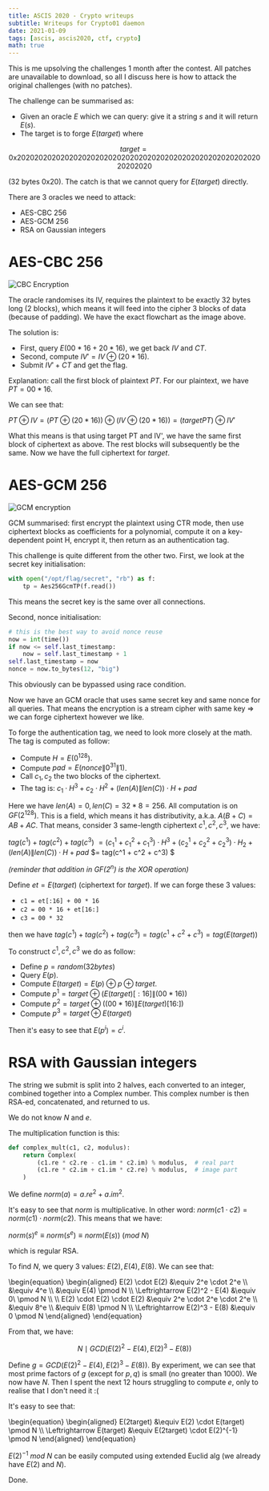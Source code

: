 ```yaml
---
title: ASCIS 2020 - Crypto writeups
subtitle: Writeups for Crypto01 daemon
date: 2021-01-09
tags: [ascis, ascis2020, ctf, crypto]
math: true
---
```


This is me upsolving the challenges 1 month after the contest. All patches are unavailable to download, so all I discuss here is how to attack the original challenges (with no patches).

The challenge can be summarised as:

- Given an oracle $E$ which we can query: give it a string $s$ and it will return $E(s)$.
- The target is to forge $E(target)$ where

$$target = \text{0x2020202020202020202020202020202020202020202020202020202020202020}$$

(32 bytes 0x20). The catch is that we cannot query for $E(target)$ directly.

There are 3 oracles we need to attack:

- AES-CBC 256
- AES-GCM 256
- RSA on Gaussian integers

# AES-CBC 256

![CBC Encryption](https://upload.wikimedia.org/wikipedia/commons/thumb/8/80/CBC_encryption.svg/1920px-CBC_encryption.svg.png "CBC Encryption")

The oracle randomises its IV, requires the plaintext to be exactly 32 bytes long (2 blocks), which means it will feed into the cipher 3 blocks of data (because of padding). We have the exact flowchart as the image above.

The solution is:

- First, query $E(00 * 16 + 20 * 16)$, we get back $IV$ and $CT$.
- Second, compute $IV' = IV \oplus (20 * 16)$.
- Submit $IV' + CT$ and get the flag.

Explanation: call the first block of plaintext $PT$. For our plaintext, we have $PT = 00 * 16$.

We can see that:

$PT \oplus IV = (PT \oplus (20 * 16)) \oplus (IV \oplus (20 * 16)) = (target PT) \oplus IV'$

What this means is that using target PT and IV', we have the same first block of ciphertext as above. The rest blocks will subsequently be the same. Now we have the full ciphertext for $target$.

# AES-GCM 256

![GCM encryption](https://upload.wikimedia.org/wikipedia/commons/thumb/2/25/GCM-Galois_Counter_Mode_with_IV.svg/800px-GCM-Galois_Counter_Mode_with_IV.svg.png "GCM encryption")

GCM summarised: first encrypt the plaintext using CTR mode, then use ciphertext blocks as coefficients for a polynomial, compute it on a key-dependent point H, encrypt it, then return as an authentication tag.

This challenge is quite different from the other two. First, we look at the secret key initialisation:

```python
with open("/opt/flag/secret", "rb") as f:
    tp = Aes256GcmTP(f.read())
```

This means the secret key is the same over all connections.

Second, nonce initialisation:

```python
# this is the best way to avoid nonce reuse
now = int(time())
if now <= self.last_timestamp:
    now = self.last_timestamp + 1
self.last_timestamp = now
nonce = now.to_bytes(12, "big")
```

This obviously can be bypassed using race condition.

Now we have an GCM oracle that uses same secret key and same nonce for all queries. That means the encryption is a stream cipher with same key $\Rightarrow$ we can forge ciphertext however we like.

To forge the authentication tag, we need to look more closely at the math. The tag is computed as follow:

- Compute $H = E(0^{128})$.
- Compute $pad = E(nonce \| 0^{31} \| 1)$.
- Call $c_1, c_2$ the two blocks of the ciphertext.
- The tag is: $c_1 \cdot H^3 + c_2 \cdot H^2 + (len(A) \| len(C)) \cdot H + pad$

Here we have $len(A) = 0, len(C) = 32 * 8 = 256$. All computation is on $GF(2^{128})$. This is a field, which means it has distributivity, a.k.a. $A(B+C) = AB + AC$. That means, consider 3 same-length ciphertext $c^1, c^2, c^3$, we have:

$tag(c^1) + tag(c^2) + tag(c^3)$
$= (c^1_1 + c^2_1 + c^3_1) \cdot H^3 + (c^1_2 + c^2_2 + c^3_2) \cdot H_2 + (len(A) \| len(C)) \cdot H + pad$
$= tag(c^1 + c^2 + c^3) $

_(reminder that addition in $GF(2^n)$ is the XOR operation)_

Define $et = E(target)$ (ciphertext for $target$). If we can forge these 3 values:

- `c1 = et[:16] + 00 * 16`
- `c2 = 00 * 16 + et[16:]`
- `c3 = 00 * 32`

then we have $tag(c^1) + tag(c^2) + tag(c^3) = tag(c^1 + c^2 + c^3) = tag(E(target))$

To construct $c^1, c^2, c^3$ we do as follow:

- Define $p = random(32 bytes)$
- Query $E(p)$.
- Compute $E(target) = E(p) \oplus p \oplus target$.
- Compute $p^1 = target \oplus (E(target)[:16] \| (00 * 16))$
- Compute $p^2 = target \oplus ((00 * 16) \| E(target)[16:])$
- Compute $p^3 = target \oplus E(target)$

Then it's easy to see that $E(p^i) = c^i$.

# RSA with Gaussian integers

The string we submit is split into 2 halves, each converted to an integer, combined together into a Complex number. This complex number is then RSA-ed, concatenated, and returned to us.

We do not know $N$ and $e$.

The multiplication function is this:

```python
def complex_mult(c1, c2, modulus):
    return Complex(
        (c1.re * c2.re - c1.im * c2.im) % modulus,  # real part
        (c1.re * c2.im + c1.im * c2.re) % modulus,  # image part
    )
```

We define $norm(a) = a.re^2 + a.im^2$.

It's easy to see that $norm$ is multiplicative. In other word: $norm(c1 \cdot c2) = norm(c1) \cdot norm(c2)$. This means that we have:

$norm(s)^e \equiv norm(s^e) \equiv norm(E(s))\ (mod\ N)$

which is regular RSA.

To find $N$, we query 3 values: $E(2), E(4), E(8)$. We can see that:

\begin{equation}
    \begin{aligned}
        E(2) \cdot E(2)
        &\equiv 2^e \cdot 2^e \\\\
        &\equiv 4^e \\\\
        &\equiv E(4) \pmod N \\\\
        \Leftrightarrow E(2)^2 - E(4) &\equiv 0\ \pmod N \\\\
        \\\\
        E(2) \cdot E(2) \cdot E(2)
        &\equiv 2^e \cdot 2^e \cdot 2^e \\\\
        &\equiv 8^e \\\\
        &\equiv E(8) \pmod N \\\\
        \Leftrightarrow E(2)^3 - E(8) &\equiv 0 \pmod N
    \end{aligned}
\end{equation}

From that, we have:

$$N \mid GCD(E(2)^2 - E(4), E(2)^3 - E(8))$$

Define $g = GCD(E(2)^2 - E(4), E(2)^3 - E(8))$. By experiment, we can see that most prime factors of $g$ (except for $p, q$) is small (no greater than 1000). We now have $N$. Then I spent the next 12 hours struggling to compute $e$, only to realise that I don't need it :(

It's easy to see that:

\begin{equation}
    \begin{aligned}
        E(2target) &\equiv E(2) \cdot E(target)  \pmod N \\\\
        \Leftrightarrow E(target) &\equiv E(2target) \cdot E(2)^{-1} \pmod N
    \end{aligned}
\end{equation}

$E(2)^{-1}\ mod\ N$ can be easily computed using extended Euclid alg (we already have $E(2)$ and $N$).

Done.

<style>
    .medium-zoom-image {
       background-color: #fff;
    }
</style>
